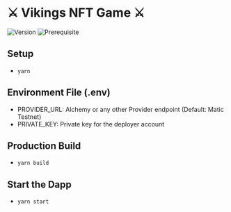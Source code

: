 # ⚔️ Vikings NFT Game ⚔️

![Version](https://img.shields.io/badge/version-0.1.0-blue.svg?cacheSeconds=2592000)
![Prerequisite](https://img.shields.io/badge/node-%3E%3D10.0-blue.svg)

## Setup
- `yarn`

## Environment File (.env)
- PROVIDER_URL: Alchemy or any other Provider endpoint (Default: Matic Testnet)
- PRIVATE_KEY: Private key for the deployer account

## Production Build
- `yarn build`

## Start the Dapp
- `yarn start`